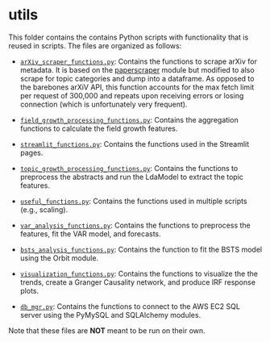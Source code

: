# utils

This folder contains the contains Python scripts with functionality that is reused in scripts. The files are organized as follows:

- [`arXiv_scraper_functions.py`](arXiv_scraper_functions.py): Contains the functions to scrape arXiv for metadata. It is based on the [paperscraper](https://github.com/jannisborn/paperscraper) module but modified to also scrape for topic categories and dump into a dataframe. As opposed to the barebones arXiV API, this function accounts for the max fetch limit per request of 300,000 and repeats upon receiving errors or losing connection (which is unfortunately very frequent).
  
- [`field_growth_processing_functions.py`](field_growth_processing_functions.py): Contains the aggregation functions to calculate the field growth features.
  
- [`streamlit_functions.py`](streamlit_functions.py): Contains the functions used in the Streamlit pages.
  
- [`topic_growth_processing_functions.py`](topic_growth_processing_functions.py): Contains the functions to preprocess the abstracts and run the LdaModel to extract the topic features.
  
- [`useful_functions.py`](useful_functions.py): Contains the functions used in multiple scripts (e.g., scaling).
  
- [`var_analysis_functions.py`](var_analysis_functions.py): Contains the functions to preprocess the features, fit the VAR model, and forecasts.
  
- [`bsts_analysis_functions.py`](bsts_analysis_functions.py): Contains the function to fit the BSTS model using the Orbit module.
  
- [`visualization_functions.py`](visualization_functions.py): Contains the functions to visualize the the trends, create a Granger Causality network, and produce IRF response plots.
  
- [`db_mgr.py`](db_mgr.py): Contains the functions to connect to the AWS EC2 SQL server using the PyMySQL and SQLAlchemy modules.

Note that these files are **NOT** meant to be run on their own.

